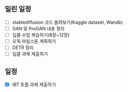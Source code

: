 ## 밀린 일정
- [ ] stablediffusion 코드 돌려보기(Kaggle dataset, Wandb)
- [ ] GAN 및 ProGAN 내용 정리
- [ ] 딥클 수업 복습하기(8장~12장)
- [ ] 오픽 마일스톤 계획하기
- [ ] DETR 정리
- [ ] 딥클 과제 제출하기
## 일정
- [x] IBT 토플 과제 제출하기